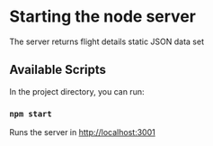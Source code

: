 # Starting the node server

The server returns flight details static JSON data set

## Available Scripts

In the project directory, you can run:

### `npm start`

Runs the server in [http://localhost:3001](http://localhost:3001)
